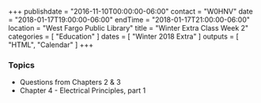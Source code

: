 +++
publishdate = "2016-11-10T00:00:00-06:00"
contact = "W0HNV"
date = "2018-01-17T19:00:00-06:00"
endTime = "2018-01-17T21:00:00-06:00"
location = "West Fargo Public Library"
title = "Winter Extra Class Week 2"
categories = [ "Education" ]
dates = [ "Winter 2018 Extra" ]
outputs = [ "HTML", "Calendar" ]
+++

### Topics

* Questions from Chapters 2 & 3
* Chapter 4 - Electrical Principles, part 1
